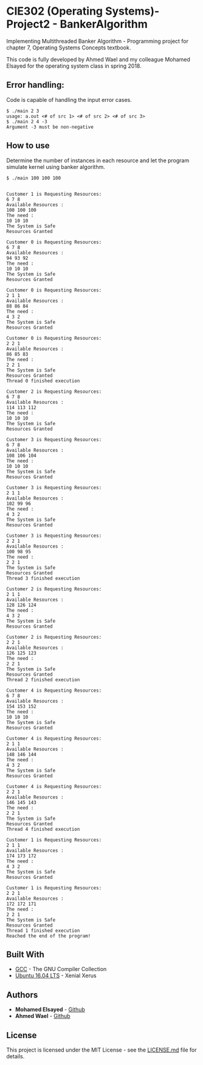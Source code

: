 # CIE302 (Operating Systems)- Project2 - BankerAlgorithm

Implementing  Multithreaded Banker Algorithm - Programming project for chapter 7, Operating Systems Concepts textbook.

This code is fully developed by Ahmed Wael and my colleague Mohamed Elsayed for the operating system class in spring 2018.


## Error handling:
Code is capable of handling the input error cases.

```
$ ./main 2 3
usage: a.out <# of src 1> <# of src 2> <# of src 3>
$ ./main 2 4 -3
Argument -3 must be non-negative
```

## How to use
Determine the number of instances in each resource and let the program simulate kernel using banker algorithm.

```
$ ./main 100 100 100


Customer 1 is Requesting Resources:
6 7 8 
Available Resources : 
100 100 100 
The need : 
10 10 10 
The System is Safe 
Resources Granted 

Customer 0 is Requesting Resources:
6 7 8 
Available Resources : 
94 93 92 
The need : 
10 10 10 
The System is Safe 
Resources Granted 

Customer 0 is Requesting Resources:
2 1 1 
Available Resources : 
88 86 84 
The need : 
4 3 2 
The System is Safe 
Resources Granted 

Customer 0 is Requesting Resources:
2 2 1 
Available Resources : 
86 85 83 
The need : 
2 2 1 
The System is Safe 
Resources Granted 
Thread 0 finished execution 

Customer 2 is Requesting Resources:
6 7 8 
Available Resources : 
114 113 112 
The need : 
10 10 10 
The System is Safe 
Resources Granted 

Customer 3 is Requesting Resources:
6 7 8 
Available Resources : 
108 106 104 
The need : 
10 10 10 
The System is Safe 
Resources Granted 

Customer 3 is Requesting Resources:
2 1 1 
Available Resources : 
102 99 96 
The need : 
4 3 2 
The System is Safe 
Resources Granted 

Customer 3 is Requesting Resources:
2 2 1 
Available Resources : 
100 98 95 
The need : 
2 2 1 
The System is Safe 
Resources Granted 
Thread 3 finished execution 

Customer 2 is Requesting Resources:
2 1 1 
Available Resources : 
128 126 124 
The need : 
4 3 2 
The System is Safe 
Resources Granted 

Customer 2 is Requesting Resources:
2 2 1 
Available Resources : 
126 125 123 
The need : 
2 2 1 
The System is Safe 
Resources Granted 
Thread 2 finished execution 

Customer 4 is Requesting Resources:
6 7 8 
Available Resources : 
154 153 152 
The need : 
10 10 10 
The System is Safe 
Resources Granted 

Customer 4 is Requesting Resources:
2 1 1 
Available Resources : 
148 146 144 
The need : 
4 3 2 
The System is Safe 
Resources Granted 

Customer 4 is Requesting Resources:
2 2 1 
Available Resources : 
146 145 143 
The need : 
2 2 1 
The System is Safe 
Resources Granted 
Thread 4 finished execution 

Customer 1 is Requesting Resources:
2 1 1 
Available Resources : 
174 173 172 
The need : 
4 3 2 
The System is Safe 
Resources Granted 

Customer 1 is Requesting Resources:
2 2 1 
Available Resources : 
172 172 171 
The need : 
2 2 1 
The System is Safe 
Resources Granted 
Thread 1 finished execution 
Reached the end of the program!
```

## Built With

* [GCC](https://gcc.gnu.org/) - The GNU Compiler Collection
* [Ubuntu 16.04 LTS](releases.ubuntu.com/16.04/) - Xenial Xerus

## Authors

* **Mohamed Elsayed** - [Github](https://github.com/mohamedelsayed95)
* **Ahmed Wael** - [Github](https://github.com/ahmedwael19)

## License

This project is licensed under the MIT License - see the [LICENSE.md](LICENSE.md) file for details.
